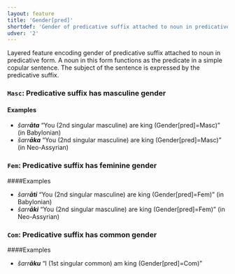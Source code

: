 ```yaml
---
layout: feature
title: 'Gender[pred]'
shortdef: 'Gender of predicative suffix attached to noun in predicative form'
udver: '2'
---
```


Layered feature encoding gender of predicative suffix attached to noun in predicative form. A noun in this form functions as the predicate in a simple copular sentence. The subject of the sentence is expressed by the predicative suffix. 

### <a name="Masc">`Masc`</a>: Predicative suffix has masculine gender

#### Examples
* _šarr<b>āta</b>_ “You (2nd singular masculine) are king (Gender[pred]=Masc)” (in Babylonian)
* _šarr<b>āka</b>_ “You (2nd singular masculine) are king (Gender[pred]=Masc)” (in Neo-Assyrian)

### <a name="Fem">`Fem`</a>: Predicative suffix has feminine gender

####Examples
* _šarr<b>āti</b>_ “You (2nd singular masculine) are king (Gender[pred]=Fem)” (in Babylonian)
* _šarr<b>āki</b>_ “You (2nd singular masculine) are king (Gender[pred]=Fem)” (in Neo-Assyrian)

### <a name="Com">`Com`</a>: Predicative suffix has common gender
####Examples
* _šarr<b>āku</b>_ “I (1st singular common) am king (Gender[pred]=Com)”




<!-- Interlanguage links updated Po 6. listopadu 2023, 21:41:46 CET -->
